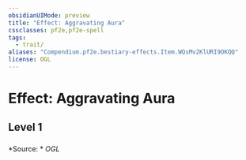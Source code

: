 ```yaml
---
obsidianUIMode: preview
title: "Effect: Aggravating Aura"
cssclasses: pf2e,pf2e-spell
tags:
  - trait/
aliases: "Compendium.pf2e.bestiary-effects.Item.WQsMv2KlURI9OKQQ"
license: OGL
---
```

# Effect: Aggravating Aura
## Level 1
### 








*Source: *
*OGL*